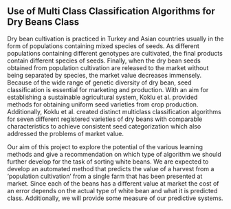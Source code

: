## Use of Multi Class Classification Algorithms for Dry Beans Class

Dry bean cultivation is practiced in Turkey and Asian countries usually in the form of populations containing
mixed species of seeds. As different populations containing different genotypes are cultivated, the final products
contain different species of seeds. Finally, when the dry bean seeds obtained from population cultivation are
released to the market without being separated by species, the market value decreases immensely. Because of the
wide range of genetic diversity of dry bean, seed classification is essential for marketing and production. With an
aim for establishing a sustainable agricultural system, Koklu et al. provided methods for obtaining uniform seed
varieties from crop production. Additionally, Koklu et al. created distinct multiclass classification algorithms for
seven different registered varieties of dry beans with comparable characteristics to achieve consistent seed
categorization which also addressed the problems of market value.

Our aim of this project to explore the potential of the various learning methods and give a recommendation on
which type of algorithm we should further develop for the task of sorting white beans. We are expected to develop
an automated method that predicts the value of a harvest from a ‘population cultivation’ from a single farm that
has been presented at market. Since each of the beans has a different value at market the cost of an error depends
on the actual type of white bean and what it is predicted class. Additionally, we will provide some measure of our
predictive systems.
